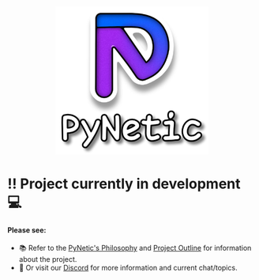 <p align="center">
  <a href="https://github.com/Jabbey92/pynetic">
    <img height="300" src="assets/icon & name.svg">
  </a>
</p>

# ‼️ Project currently in **development** 💻

#### Please see:
- 📚 Refer to the [PyNetic's Philosophy](Philosophy.md) and [Project Outline](Project%20Outline.md) for information about the project.
- 🔗 Or visit our [Discord](https://discord.gg/c8VYZnKWdY) for more information and current chat/topics.

<!--
# 🪄 Fascinatingly Simple

# 🔥 Blazingly fast development

-->
